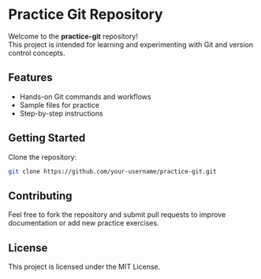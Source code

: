 # Practice Git Repository

Welcome to the **practice-git** repository!  
This project is intended for learning and experimenting with Git and version control concepts.

## Features

- Hands-on Git commands and workflows
- Sample files for practice
- Step-by-step instructions

## Getting Started

Clone the repository:

```bash
git clone https://github.com/your-username/practice-git.git
```

## Contributing

Feel free to fork the repository and submit pull requests to improve documentation or add new practice exercises.

## License

This project is licensed under the MIT License.
